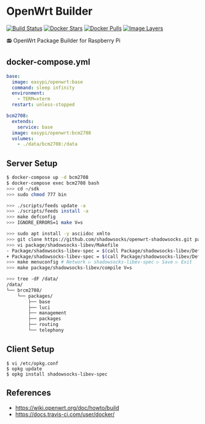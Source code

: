 OpenWrt Builder
===============

[![Build Status](https://travis-ci.org/EasyPi/docker-openwrt.svg)](https://travis-ci.org/EasyPi/docker-openwrt)
[![Docker Stars](https://img.shields.io/docker/stars/easypi/openwrt.svg)](https://hub.docker.com/r/easypi/openwrt/)
[![Docker Pulls](https://img.shields.io/docker/pulls/easypi/openwrt.svg)](https://hub.docker.com/r/easypi/openwrt/)
[![Image Layers](https://images.microbadger.com/badges/image/easypi/openwrt.svg)](https://microbadger.com/#/images/easypi/openwrt)

:radio: OpenWrt Package Builder for Raspberry Pi

## docker-compose.yml

```yaml
base:
  image: easypi/openwrt:base
  command: sleep infinity
  environment:
    - TERM=xterm
  restart: unless-stopped

bcm2708:
  extends:
    service: base
  image: easypi/openwrt:bcm2708
  volumes:
    - ./data/bcm2708:/data
```

## Server Setup

```bash
$ docker-compose up -d bcm2708
$ docker-compose exec bcm2708 bash
>>> cd ~/sdk
>>> sudo chmod 777 bin

>>> ./scripts/feeds update -a
>>> ./scripts/feeds install -a
>>> make defconfig
>>> IGNORE_ERRORS=1 make V=s

>>> sudo apt install -y asciidoc xmlto
>>> git clone https://github.com/shadowsocks/openwrt-shadowsocks.git package/shadowsocks-libev
>>> vi package/shadowsocks-libev/Makefile
- Package/shadowsocks-libev-spec = $(call Package/shadowsocks-libev/Default,openssl,(OpenSSL),+libopenssl +libpthread +ipset +ip)
+ Package/shadowsocks-libev-spec = $(call Package/shadowsocks-libev/Default,openssl,(OpenSSL),+libopenssl +libpthread +ipset +ip +iptables-mod-tproxy +zlib)
>>> make menuconfig # Network ▷ shadowsocks-libev-spec ▷ Save ▷ Exit
>>> make package/shadowsocks-libev/compile V=s

>>> tree -dF /data/
/data/
└── brcm2708/
    └── packages/
        ├── base
        ├── luci
        ├── management
        ├── packages
        ├── routing
        └── telephony
```

## Client Setup

```
$ vi /etc/opkg.conf
$ opkg update
$ opkg install shadowsocks-libev-spec
```

## References

- <https://wiki.openwrt.org/doc/howto/build>
- <https://docs.travis-ci.com/user/docker/>
